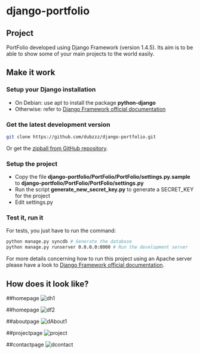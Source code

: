 # django-portfolio

## Project

PortFolio developed using Django Framework (version 1.4.5). Its aim is to be able to show some of your main projects to the world easily.

## Make it work

### Setup your Django installation

+ On Debian: use apt to install the package **python-django**
+ Otherwise: refer to [Django Framework official documentation](https://www.djangoproject.com/download/)

### Get the latest development version

```bash
git clone https://github.com/dubzzz/django-portfolio.git
```
Or get the [zipball from GitHub repository](https://github.com/dubzzz/django-portfolio/archive/master.zip).

### Setup the project

+ Copy the file **django-portfolio/PortFolio/PortFolio/settings.py.sample** to **django-portfolio/PortFolio/PortFolio/settings.py**
+ Run the script **generate_new_secret_key.py** to generate a SECRET_KEY for the project
+ Edit settings.py

### Test it, run it

For tests, you just have to run the command:
```bash
python manage.py syncdb # Generate the database
python manage.py runserver 0.0.0.0:8000 # Run the development server
```

For more details concerning how to run this project using an Apache server please have a look to [Django Framework official documentation](https://www.djangoproject.com/download/).

## How does it look like?



##homepage
![dh1](https://github.com/user-attachments/assets/df2f0a48-4e30-473f-9e66-bc2686cfa05e)


##homepage
![df2](https://github.com/user-attachments/assets/c983214f-1b99-4a6f-9efe-cf09ac1831b5)


##aboutpage
![dAbout1](https://github.com/user-attachments/assets/41ba7bc5-177a-4d20-bb01-3cdd4e15574c)


##projectpage
![project](https://github.com/user-attachments/assets/f25c7b6c-bf37-4fb9-a9ab-a938f99060de)




##contactpage
![dcontact](https://github.com/user-attachments/assets/e4216579-0d68-4ccc-ab38-0c4a54f1b46d)
